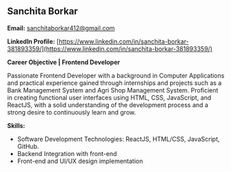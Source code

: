 ## **Sanchita Borkar**

**Email:** sanchitaborkar412@gmail.com

**LinkedIn Profile:** [https://www.linkedin.com/in/sanchita-borkar-381893359/](https://www.linkedin.com/in/sanchita-borkar-381893359/)

**Career Objective | Frontend Developer**

Passionate Frontend Developer with a background in Computer Applications and practical experience gained through internships and projects such as a Bank Management System and Agri Shop Management System. Proficient in creating functional user interfaces using HTML, CSS, JavaScript, and ReactJS, with a solid understanding of the development process and a strong desire to continuously learn and grow.

**Skills:**
- Software Development Technologies: ReactJS, HTML/CSS, JavaScript, GitHub.
- Backend Integration with front-end
- Front-end and UI/UX design implementation
